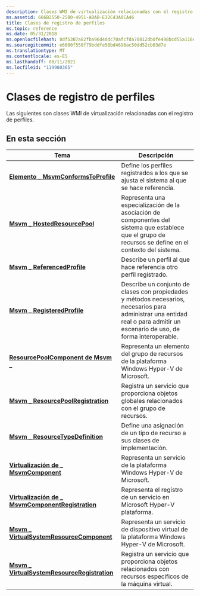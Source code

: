 ```yaml
---
description: Clases WMI de virtualización relacionadas con el registro de perfiles.
ms.assetid: 666B2550-25B0-4951-ABAB-E32C43A0CA46
title: Clases de registro de perfiles
ms.topic: reference
ms.date: 05/31/2018
ms.openlocfilehash: 8df5307a82fba96d4ddc70afcfda70812db0fe498bcd55a116ed310fc06ebdb6
ms.sourcegitcommit: e6600f550f79bddfe58bd4696ac50dd52cb03d7e
ms.translationtype: MT
ms.contentlocale: es-ES
ms.lasthandoff: 08/11/2021
ms.locfileid: "119980365"
---
```

# <a name="profile-registration-classes"></a>Clases de registro de perfiles

Las siguientes son clases WMI de virtualización relacionadas con el registro de perfiles.

## <a name="in-this-section"></a>En esta sección



| Tema                                                                                                    | Descripción                                                                                                                                                                      |
|----------------------------------------------------------------------------------------------------------|----------------------------------------------------------------------------------------------------------------------------------------------------------------------------------|
| [**Elemento \_ MsvmConformsToProfile**](msvm-elementconformstoprofile.md)<br/>                       | Define los perfiles registrados a los que se ajusta el sistema al que se hace referencia.<br/>                                                                                              |
| [**Msvm \_ HostedResourcePool**](msvm-hostedresourcepool.md)<br/>                                   | Representa una especialización de la asociación de componentes del sistema que establece que el grupo de recursos se define en el contexto del sistema.<br/>                      |
| [**Msvm \_ ReferencedProfile**](msvm-referencedprofile.md)<br/>                                     | Describe un perfil al que hace referencia otro perfil registrado.<br/>                                                                                                 |
| [**Msvm \_ RegisteredProfile**](msvm-registeredprofile.md)<br/>                                     | Describe un conjunto de clases con propiedades y métodos necesarios, necesarios para administrar una entidad real o para admitir un escenario de uso, de forma interoperable.<br/> |
| [**ResourcePoolComponent de Msvm \_**](msvm-resourcepoolcomponent.md)<br/>                             | Representa un elemento del grupo de recursos de la plataforma Windows Hyper-V de Microsoft.<br/>                                                                                         |
| [**Msvm \_ ResourcePoolRegistration**](msvm-resourcepoolregistration.md)<br/>                       | Registra un servicio que proporciona objetos globales relacionados con el grupo de recursos.<br/>                                                                                               |
| [**Msvm \_ ResourceTypeDefinition**](msvm-resourcetypedefinition.md)<br/>                           | Define una asignación de un tipo de recurso a sus clases de implementación.<br/>                                                                                                   |
| [**Virtualización de \_ MsvmComponent**](msvm-virtualizationcomponent.md)<br/>                         | Representa un servicio de la plataforma Windows Hyper-V de Microsoft.<br/>                                                                                                       |
| [**Virtualización de \_ MsvmComponentRegistration**](msvm-virtualizationcomponentregistration.md)<br/> | Representa el registro de un servicio en Microsoft Hyper-V plataforma.<br/>                                                                                           |
| [**Msvm \_ VirtualSystemResourceComponent**](msvm-virtualsystemresourcecomponent.md)<br/>           | Representa un servicio de dispositivo virtual de la plataforma Windows Hyper-V de Microsoft.<br/>                                                                                        |
| [**Msvm \_ VirtualSystemResourceRegistration**](msvm-virtualsystemresourceregistration.md)<br/>     | Registra un servicio que proporciona objetos relacionados con recursos específicos de la máquina virtual.<br/>                                                                                  |



 

 

 




